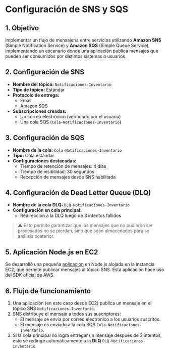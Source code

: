 # Configuración de SNS y SQS

## 1. Objetivo

Implementar un flujo de mensajería entre servicios utilizando **Amazon SNS** (Simple Notification Service) y **Amazon SQS** (Simple Queue Service), implementando un escenario donde una aplicación publica mensajes que pueden ser consumidos por distintos sistemas o usuarios.

## 2. Configuración de SNS

- **Nombre del tópico:** `Notificaciones-Inventario`
- **Tipo de tópico:** Estándar
- **Protocolo de entrega:** 
  - Email
  - Amazon SQS
- **Subscripciones creadas:**
  - Un correo electrónico (verificado por el usuario)
  - Una cola SQS (`Cola-Notificaciones-Inventario`)

## 3. Configuración de SQS

- **Nombre de la cola:** `Cola-Notificaciones-Inventario`
- **Tipo:** Cola estándar
- **Configuraciones destacadas:**
  - Tiempo de retención de mensajes: 4 días
  - Tiempo de visibilidad: 30 segundos
  - Recepción de mensajes desde SNS habilitada

## 4. Configuración de Dead Letter Queue (DLQ)

- **Nombre de la cola DLQ:** `DLQ-Notificaciones-Inventario`
- **Configuración en cola principal:**
  - Redirección a la DLQ luego de 3 intentos fallidos

> ⚠️ Esto permite garantizar que los mensajes que no pudieron ser procesados no se pierdan, sino que sean almacenados para su análisis posterior.

## 5. Aplicación Node.js en EC2

Se desarrolló una pequeña [aplicación](publicar.js) en Node.js alojada en la instancia EC2, que permite publicar mensajes al tópico SNS. Esta aplicación hace uso del SDK oficial de AWS.

## 6. Flujo de funcionamiento

1. Una aplicación (en este caso desde EC2) publica un mensaje en el tópico SNS `Notificaciones-Inventario`.
2. SNS distribuye el mensaje a todos sus suscriptores:
   - El mensaje se envía por correo electrónico a los usuarios suscritos.
   - El mensaje es enviado a la cola SQS `Cola-Notificaciones-Inventario`.
3. Si la cola principal no logra entregar un mensaje después de 3 intentos, este se redirige automáticamente a la **DLQ** `DLQ-Notificaciones-Inventario`.